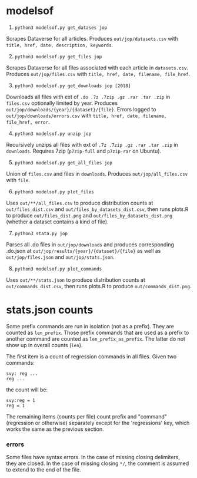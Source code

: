 # modelsof

1. `python3 modelsof.py get_datases jop`

Scrapes Dataverse for all articles. Produces `out/jop/datasets.csv` with `title, href, date, description, keywords`.

2. `python3 modelsof.py get_files jop`

Scrapes Dataverse for all files associated with each article in `datasets.csv`. Produces `out/jop/files.csv` with `title, href, date, filename, file_href`.

3. `python3 modelsof.py get_downloads jop [2018]`

Downloads all files with ext of `.do .7z .7zip .gz .rar .tar .zip` in `files.csv` optionally limited by year. Produces `out/jop/downloads/{year}/{dataset}/{file}`. Errors logged to `out/jop/downloads/errors.csv` with `title, href, date, filename, file_href, error`.

4. `python3 modelsof.py unzip jop` 

Recursively unzips all files with ext of `.7z .7zip .gz .rar .tar .zip` in `downloads`. Requires 7zip (`p7zip-full` and `p7zip-rar` on Ubuntu).

5. `python3 modelsof.py get_all_files jop`

Union of `files.csv` and files in `downloads`. Produces `out/jop/all_files.csv` with `file`.

6. `python3 modelsof.py plot_files`

Uses `out/**/all_files.csv` to produce distribution counts at `out/files_dist.csv` and `out/files_by_datasets_dist.csv`, then runs plots.R to produce `out/files_dist.png` and `out/files_by_datasets_dist.png` (whether a dataset contains a kind of file). 

7. `python3 stata.py jop`

Parses all .do files in `out/jop/downloads` and produces corresponding .do.json at `out/jop/results/{year}/{dataset}/{file}` as well as `out/jop/files.json` and `out/jop/stats.json`.

8. `python3 modelsof.py plot_commands`

Uses `out/**/stats.json` to produce distribution counts at `out/commands_dist.csv`, then runs plots.R to produce `out/commands_dist.png`.

# stats.json counts

Some prefix commands are run in isolation (not as a prefix). They are counted as `len_prefix`. Those prefix commands that are used as a prefix to another command are counted as `len_prefix_as_prefix`. The latter do not show up in overall counts (`len`).

The first item is a count of regression commands in all files. Given two commands:

    svy: reg ...
    reg ...

the count will be:

    svy:reg = 1
    reg = 1

The remaining items (counts per file) count prefix and "command" (regression or otherwise) separately except for the 'regressions' key, which works the same as the previous section.

### errors

Some files have syntax errors. In the case of missing closing delimiters, they are closed. In the case of missing closing `*/`, the comment is assumed to extend  to the end of the file.
